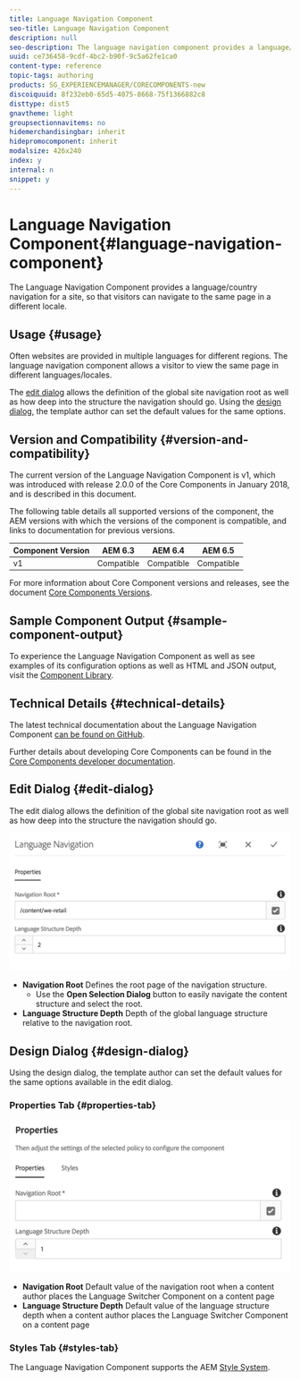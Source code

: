 ```yaml
---
title: Language Navigation Component
seo-title: Language Navigation Component
description: null
seo-description: The language navigation component provides a language/country navigation for a site, so that visitors can navigate to the same page in a different locale.
uuid: ce736458-9cdf-4bc2-b90f-9c5a62fe1ca0
content-type: reference
topic-tags: authoring
products: SG_EXPERIENCEMANAGER/CORECOMPONENTS-new
discoiquuid: 8f232eb0-65d5-4075-8668-75f1366882c8
disttype: dist5
gnavtheme: light
groupsectionnavitems: no
hidemerchandisingbar: inherit
hidepromocomponent: inherit
modalsize: 426x240
index: y
internal: n
snippet: y
---
```


# Language Navigation Component{#language-navigation-component}

The Language Navigation Component provides a language/country navigation for a site, so that visitors can navigate to the same page in a different locale.

## Usage {#usage}

Often websites are provided in multiple languages for different regions. The language navigation component allows a visitor to view the same page in different languages/locales.

The [edit dialog](#edit-dialog) allows the definition of the global site navigation root as well as how deep into the structure the navigation should go. Using the [design dialog](#design-dialog), the template author can set the default values for the same options.

## Version and Compatibility {#version-and-compatibility}

The current version of the Language Navigation Component is v1, which was introduced with release 2.0.0 of the Core Components in January 2018, and is described in this document.

The following table details all supported versions of the component, the AEM versions with which the versions of the component is compatible, and links to documentation for previous versions.

|Component Version|AEM 6.3|AEM 6.4|AEM 6.5|
|--- |--- |--- |--- |
|v1|Compatible|Compatible|Compatible|


For more information about Core Component versions and releases, see the document [Core Components Versions](versions.md).

## Sample Component Output {#sample-component-output}

To experience the Language Navigation Component as well as see examples of its configuration options as well as HTML and JSON output, visit the [Component Library](http://opensource.adobe.com/aem-core-wcm-components/library/languagenavigation.html).

## Technical Details {#technical-details}

The latest technical documentation about the Language Navigation Component [can be found on GitHub](https://github.com/adobe/aem-core-wcm-components/blob/master/content/src/content/jcr_root/apps/core/wcm/components/languagenavigation/v1/languagenavigation).

Further details about developing Core Components can be found in the [Core Components developer documentation](developing.md). 

## Edit Dialog {#edit-dialog}

The edit dialog allows the definition of the global site navigation root as well as how deep into the structure the navigation should go.

![](assets/screen_shot_2018-01-12at133353.png)

* **Navigation Root**
  Defines the root page of the navigation structure.
  * Use the **Open Selection Dialog** button to easily navigate the content structure and select the root.
* **Language Structure Depth**
  Depth of the global language structure relative to the navigation root.

## Design Dialog {#design-dialog}

Using the design dialog, the template author can set the default values for the same options available in the edit dialog.

### Properties Tab {#properties-tab}

![](assets/screen_shot_2018-01-12at133642.png)

* **Navigation Root**
  Default value of the navigation root when a content author places the Language Switcher Component on a content page
* **Language Structure Depth**
  Default value of the language structure depth when a content author places the Language Switcher Component on a content page

### Styles Tab {#styles-tab}

The Language Navigation Component supports the AEM [Style System](authoring.md#component-styling).